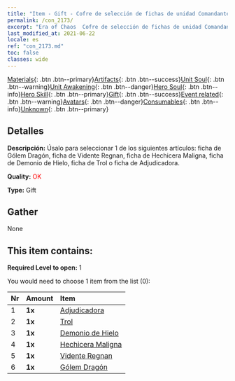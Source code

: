 ```yaml
---
title: "Item - Gift - Cofre de selección de fichas de unidad Comandante"
permalink: /con_2173/
excerpt: "Era of Chaos  Cofre de selección de fichas de unidad Comandante"
last_modified_at: 2021-06-22
locale: es
ref: "con_2173.md"
toc: false
classes: wide
---
```

 [Materials](/ItemsES/){: .btn .btn--primary}[Artifacts](/ItemsES/Artifacts/){: .btn .btn--success}[Unit Soul](/ItemsES/UnitSoul/){: .btn .btn--warning}[Unit Awakening](/ItemsES/UnitAwakening/){: .btn .btn--danger}[Hero Soul](/ItemsES/HeroSoul/){: .btn .btn--info}[Hero Skill](/ItemsES/HeroSkill/){: .btn .btn--primary}[Gift](/ItemsES/Gift/){: .btn .btn--success}[Event related](/ItemsES/Events/){: .btn .btn--warning}[Avatars](/ItemsES/Avatars/){: .btn .btn--danger}[Consumables](/ItemsES/Consumables/){: .btn .btn--info}[Unknown](/ItemsES/Unknown/){: .btn .btn--primary}

## Detalles
 **Descripción:** Úsalo para seleccionar 1 de los siguientes artículos: ficha de Gólem Dragón, ficha de Vidente Regnan, ficha de Hechicera Maligna, ficha de Demonio de Hielo, ficha de Trol o ficha de Adjudicadora.

 **Quality:** <span style="color: #FF0000">OK</span>

 **Type:** Gift

## Gather

  None

## This item contains:

 **Required Level to open:** 1

 You would need to choose 1 item from the list (0):

  | Nr | Amount |     Item    |
  |:---|:-------|:------------|
  | 1 |  **1x** | [Adjudicadora](/ItemsES/unt_198/) |  | 
  | 2 |  **1x** | [Trol](/ItemsES/unt_225/) |  | 
  | 3 |  **1x** | [Demonio de Hielo](/ItemsES/unt_269/) |  | 
  | 4 |  **1x** | [Hechicera Maligna](/ItemsES/unt_252/) |  | 
  | 5 |  **1x** | [Vidente Regnan](/ItemsES/unt_279/) |  | 
  | 6 |  **1x** | [Gólem Dragón](/ItemsES/unt_243/) |  | 
